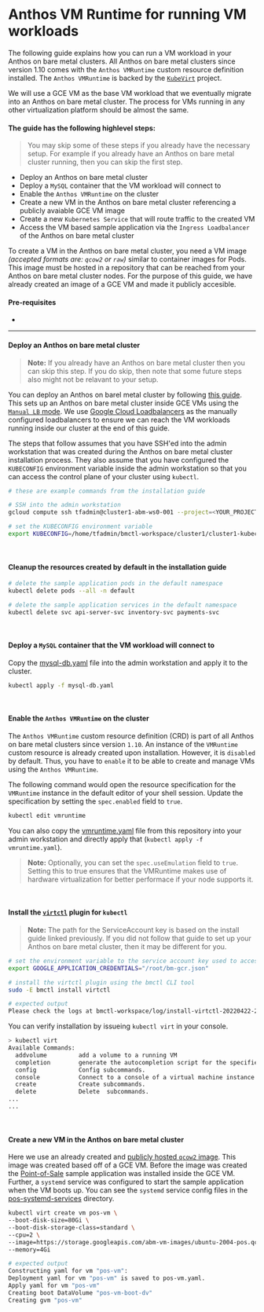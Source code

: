 # Anthos VM Runtime for running VM workloads

The following guide explains how you can run a VM workload in your Anthos on
bare metal clusters. All Anthos on bare metal clusters since version 1.10
comes with the `Anthos VMRuntime` custom resource definition installed. The
`Anthos VMRuntime` is backed by the [`KubeVirt`](https://kubevirt.io/) project.

We will use a GCE VM as the base VM workload that we eventually migrate into
an Anthos on bare metal cluster. The process for VMs running in any other
virtualization platform should be almost the same.

#### The guide has the following highlevel steps:

> You may skip some of these steps if you already have the necessary setup. For
example if you already have an Anthos on bare metal cluster running, then you
can skip the first step.

  - Deploy an Anthos on bare metal cluster
  - Deploy a `MySQL` container that the VM workload will connect to
  - Enable the `Anthos VMRuntime` on the cluster
  - Create a new VM in the Anthos on bare metal cluster referencing a publicly avaiable GCE VM image
  - Create a new `Kubernetes Service` that will route traffic to the created VM
  - Access the VM based sample application via the `Ingress Loadbalancer` of the Anthos on bare metal cluster

To create a VM in the Anthos on bare metal cluster, you need a VM image
_(accepted formats are: `qcow2` or `raw`)_ similar to container images for Pods. 
This image must be hosted in a repository that can be reached from your Anthos
on bare metal cluster nodes. For the purpose of this guide, we have already
created an image of a GCE VM and made it publicly accesible. 


#### Pre-requisites
- 

---
#### Deploy an Anthos on bare metal cluster

> **Note:** If you already have an Anthos on bare metal cluster then you can
> skip this step. If you do skip, then note that some future steps also might
> not be relavant to your setup.

You can deploy an Anthos on barel metal cluster by following
[this guide](/anthos-bm-gcp-terraform/docs/manuallb_install.md). This sets up an
Anthos on bare metal cluster inside GCE VMs using the [`Manual LB` mode](https://cloud.google.com/anthos/clusters/docs/bare-metal/latest/installing/manual-lb). We use [Google Cloud Loadbalancers](https://cloud.google.com/load-balancing/docs/load-balancing-overview) as the manually configured loadbalancers to ensure we
can reach the VM workloads running inside our cluster at the end of this guide.

The steps that follow assumes that you have SSH'ed into the admin workstation
that was created during the Anthos on bare metal cluster installation process.
They also assume that you have configured the `KUBECONFIG` environment variable
inside the admin workstation so that you can access the control plane of your
cluster using `kubectl`.

```sh
# these are example commands from the installation guide

# SSH into the admin workstation 
gcloud compute ssh tfadmin@cluster1-abm-ws0-001 --project=<YOUR_PROJECT> --zone=<YOUR_ZONE>

# set the KUBECONFIG environment variable
export KUBECONFIG=/home/tfadmin/bmctl-workspace/cluster1/cluster1-kubeconfig
```
</br>

#### Cleanup the resources created by default in the installation guide

```sh
# delete the sample application pods in the default namespace
kubectl delete pods --all -n default

# delete the sample application services in the default namespace
kubectl delete svc api-server-svc inventory-svc payments-svc
```
</br>

#### Deploy a `MySQL` container that the VM workload will connect to

Copy the [mysql-db.yaml](mysql-db.yaml) file into the admin workstation and
apply it to the cluster.

```sh
kubectl apply -f mysql-db.yaml
```
</br>

#### Enable the `Anthos VMRuntime` on the cluster

The `Anthos VMRuntime` custom resource definition (CRD) is part of all Anthos on
bare metal clusters since version `1.10`. An instance of the `VMRuntime` custom
resource is already created upon installation. However, it is `disabled` by
default. Thus, you have to `enable` it to be able to create and manage VMs using
the `Anthos VMRuntime`.

The following command would open the resource specification for the `VMRuntime`
instance in the default editor of your shell session. Update the specification
by setting the `spec.enabled` field to `true`.
```sh
kubectl edit vmruntime
```
 You can also copy the [vmruntime.yaml](vmruntime.yaml)
file from this repository into your admin workstation and directly apply that (`kubectl apply -f vmruntime.yaml`).

> **Note:** Optionally, you can set the `spec.useEmulation` field to `true`.
> Setting this to true ensures that the VMRuntime makes use of hardware
> virtualization for better performace if your node supports it.

</br>

####  Install the [`virtctl`](https://kubevirt.io/user-guide/operations/virtctl_client_tool/) plugin for `kubectl`

> **Note:** The path for the ServiceAccount key is based on the install guide
> linked previously. If you did not follow that guide to set up your Anthos on
> bare metal cluster, then it may be different for you.
```sh
# set the environment variable to the service account key used to access GCP
export GOOGLE_APPLICATION_CREDENTIALS="/root/bm-gcr.json"

# install the virtctl plugin using the bmctl CLI tool
sudo -E bmctl install virtctl
```

```sh
# expected output
Please check the logs at bmctl-workspace/log/install-virtctl-20220422-232525/install-virtctl.log
```

You can verify installation by issueing `kubectl virt` in your console.

```sh
> kubectl virt
Available Commands:
  addvolume         add a volume to a running VM
  completion        generate the autocompletion script for the specified shell
  config            Config subcommands.
  console           Connect to a console of a virtual machine instance.
  create            Create subcommands.
  delete            Delete  subcommands.
...
...
```
</br>

####  Create a new VM in the Anthos on bare metal cluster

Here we use an already created and [publicly hosted `qcow2` image](https://storage.googleapis.com/abm-vm-images).
This image was created based off of a GCE VM. Before the image was created the
[Point-of-Sale](https://github.com/GoogleCloudPlatform/point-of-sale) sample
application was installed inside the GCE VM. Further, a `systemd` service was
configured to start the sample application when the VM boots up. You can see the
`systemd` service config files in the [pos-systemd-services](pos-systemd-services)
directory.

```sh
kubectl virt create vm pos-vm \
--boot-disk-size=80Gi \
--boot-disk-storage-class=standard \
--cpu=2 \
--image=https://storage.googleapis.com/abm-vm-images/ubuntu-2004-pos.qcow2 \
--memory=4Gi
```

```sh
# expected output
Constructing yaml for vm "pos-vm":
Deployment yaml for vm "pos-vm" is saved to pos-vm.yaml.
Apply yaml for vm "pos-vm"
Creating boot DataVolume "pos-vm-boot-dv"
Creating gvm "pos-vm"
```